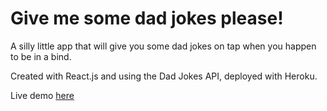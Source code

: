 # Give me some dad jokes please!

A silly little app that will give you some dad jokes on tap when you happen to be in a bind.

Created with React.js and using the Dad Jokes API, deployed with Heroku.

Live demo [here](https://rogans-dad-jokes.herokuapp.com/#/)
